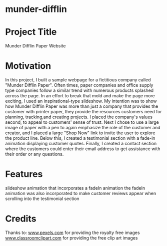 # munder-difflin

# Project Title 
Munder Difflin Paper Website

# Motivation
In this project, I built a sample webpage for a fictitious company called "Munder Difflin Paper".
Often times, paper companies and office supply type companies follow a similar trend with numerous 
products splashed across the page. In an effort to break that mold and make the page more exciting, 
I used an inspirational-type slideshow. My intention was to show how Munder Difflin Paper was more 
than just a company that provides the customer with printer paper, they provide the resources 
customers need for planning, tracking,and creating projects. I placed the company's values second, 
to appeal to customers' sense of trust. Next I chose to use a large image of paper with a pen to 
again emphasize the role of the customer and creator, and I placed a large "Shop Now" link to invite 
the user to explore the product line. Below this, I created a testimonial section with a fade-in 
animation displaying customer quotes. Finally, I created a contact section where the customers could 
enter their email address to get assistance with their order or any questions.

# Features
slideshow animation that incorporates a fadeIn animation
the fadeIn animation was also incorporated to make customer reviews appear when scrolling into the testimonial section

# Credits
Thanks to:
www.pexels.com for providing the royalty free images
www.classroomclipart.com for providing the free clip art images 
